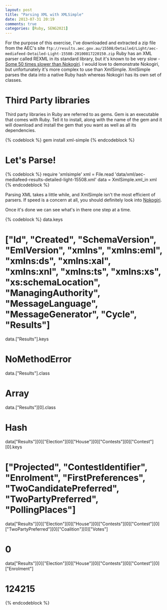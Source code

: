 ```yaml
---
layout: post
title: "Parsing XML with XMLSimple"
date: 2013-07-31 20:19
comments: true
categories: [Ruby, SENG2021]
---
```


For the purpose of this exercise, I've downloaded and extracted a zip file from the AEC's site ```ftp://results.aec.gov.au/15508/Detailed/Light/aec-mediafeed-Detailed-Light-15508-20100817220150.zip``` Ruby has an XML parser called REXML in its standard library, but it's known to be very slow - [Some 50 times slower than Nokogiri][1]. I would love to demonstrate Nokogiri, but unfortunately it's more complex to use than XmlSimple. XmlSimple parses the data into a native Ruby hash whereas Nokogiri has its own set of classes.

# Third Party libraries

Third party libraries in Ruby are referred to as gems. Gem is an executable that comes with Ruby. Tell it to install, along with the name of the gem and it will download and install the gem that you want as well as all its dependencies.

{% codeblock %}
gem install xml-simple
{% endcodeblock %}

# Let's Parse!

{% codeblock %}
require 'xmlsimple'
xml = File.read 'data/xml/aec-mediafeed-results-detailed-light-15508.xml'
data = XmlSimple.xml_in xml
{% endcodeblock %}

Parsing XML takes a little while, and XmlSimple isn't the most efficient of parsers. If speed is a concern at all, you should definitely look into [Nokogiri][2].

Once it's done we can see what's in there one step at a time.

{% codeblock %}
data.keys
# ["Id", "Created", "SchemaVersion", "EmlVersion", "xmlns", "xmlns:eml", "xmlns:ds", "xmlns:xal", "xmlns:xnl", "xmlns:ts", "xmlns:xs", "xs:schemaLocation", "ManagingAuthority", "MessageLanguage", "MessageGenerator", "Cycle", "Results"]

data.["Results"].keys
# NoMethodError

data.["Results"].class
# Array

data.["Results"][0].class
# Hash

data["Results"][0]["Election"][0]["House"][0]["Contests"][0]["Contest"][0].keys
# ["Projected", "ContestIdentifier", "Enrolment", "FirstPreferences", "TwoCandidatePreferred", "TwoPartyPreferred", "PollingPlaces"]

data["Results"][0]["Election"][0]["House"][0]["Contests"][0]["Contest"][0]["TwoPartyPreferred"][0]["Coalition"][0]["Votes"]
# 0

data["Results"][0]["Election"][0]["House"][0]["Contests"][0]["Contest"][0]["Enrolment"]
# 124215
{% endcodeblock %}

  [1]: http://www.rubyinside.com/ruby-xml-performance-benchmarks-1641.html
  [2]: http://nokogiri.org/